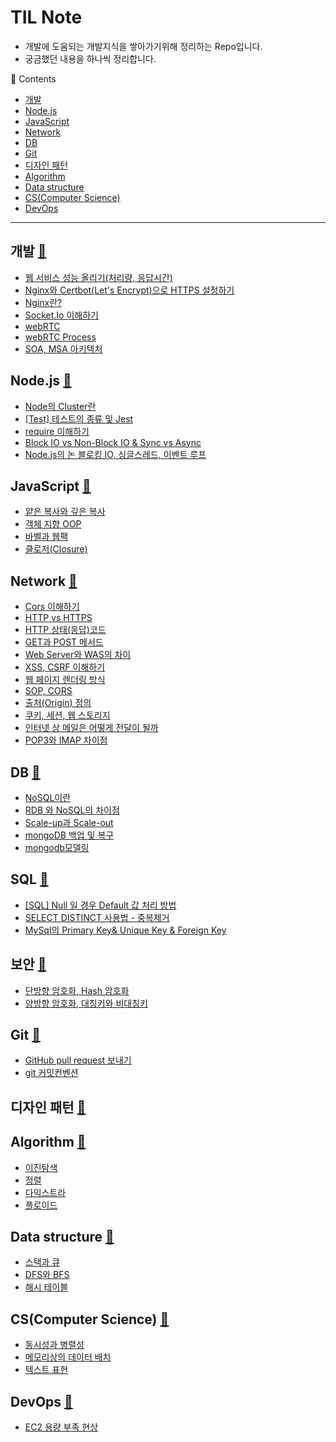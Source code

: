 <a id="top">

</a>

# TIL Note
- 개발에 도움되는 개발지식을 쌓아가기위해 정리하는 Repo입니다. 
- 궁금했던 내용을 하나씩 정리합니다.
  


📖 Contents
  - [개발](#devops-)
  - [Node.js](#nodejs-)
  - [JavaScript](#javascript-)
  - [Network](#network-)
  - [DB](#db-)
  - [Git](#git-)
  - [디자인 패턴](#디자인-패턴-)
  - [Algorithm](#algorithm-)
  - [Data structure](#data-structure-)
  - [CS(Computer Science)](#cscomputer-science-)
  - [DevOps](#devops-)
___

## 개발 [🔼](#top)
- [웹 서비스 성능 올리기(처리량, 응답시간)](개발/Nginx와%20Certbot으로%20HTTPS%20설정하기.md)
- [Nginx와 Certbot(Let's Encrypt)으로 HTTPS 설정하기](개발/Nginx%EC%99%80%20Certbot%EC%9C%BC%EB%A1%9C%20HTTPS%20%EC%84%A4%EC%A0%95%ED%95%98%EA%B8%B0.md)
- [Nginx란?](개발/Nginx%EB%9E%80.md)
- [Socket.Io 이해하기](개발/Socket.Io%20이해하기.md)
- [webRTC](개발/webRTC.md)
- [webRTC Process](개발/webRTC%20Process.md)
- [SOA, MSA 아키텍처](개발/SOA,%20MSA%20아키텍처.md)

## Node.js [🔼](#top)
- [Node의 Cluster란](Node.js/Node의%20Cluster란.md)
- [[Test] 테스트의 종류 및 Jest](Node.js/[Test]%20테스트의%20종류%20및%20Jest.md)
- [require 이해하기](Node.js/require%20이해하기.md)
- [Block IO vs Non-Block IO & Sync vs Async](Node.js/Block%20IO%20vs%20Non-Block%20IO%20&%20Sync%20vs%20Async.md)
- [Node.js의 논 블로킹 IO, 싱글스레드, 이벤트 루프](Node.js/Node.js의%20논%20블로킹%20IO,%20싱글스레드,%20이벤트%20루프.md)



## JavaScript [🔼](#top)
- [얕은 복사와 깊은 복사](/JS/얕은%20복사와%20깊은%20복사.md)
- [객체 지향 OOP](/JS/객체%20지향%20OOP.md)
- [바벨과 웹팩](/JS/바벨과%20웹팩.md)
- [클로저(Closure)](/JS/%ED%81%B4%EB%A1%9C%EC%A0%80(Closure).md)

## Network [🔼](#top)
- [Cors 이해하기](/Network/Cors%20이해하기.md)
- [HTTP vs HTTPS](/Network/HTTP%20vs%20HTTPS.md)
- [HTTP 상태(응답)코드](/Network/HTTP%20상태(응답)코드.md)
- [GET과 POST 메서드](/Network/GET과%20POST%20메서드.md)
- [Web Server와 WAS의 차이](/Network/Web%20Server와%20WAS의%20차이.md)
- [XSS, CSRF 이해하기](/Network/XSS,%20CSRF%20이해하기.md)
- [웹 페이지 렌더링 방식](/Network/웹%20페이지%20렌더링%20방식.md)
- [SOP, CORS](/Network/SOP,%20CORS.md)
- [출처(Origin) 정의](/Network/출처(Origin)%20정의.md)
- [쿠키, 세션, 웹 스토리지](/Network/쿠키,%20세션,%20웹%20스토리지.md)
- [인터넷 상 메일은 어떻게 전달이 될까](/Network/인터넷%20상%20메일은%20어떻게%20전달이%20될까.md)
- [POP3와 IMAP 차이점](/Network/POP3와%20IMAP%20차이점.md)
  
## DB [🔼](#top)
- [NoSQL이란](DB/NoSQL이란.md)
- [RDB 와 NoSQL의 차이점](DB/RDB%20와%20NoSQL의%20차이점.md)
- [Scale-up과 Scale-out](DB/Scale-up과%20Scale-out.md)
- [mongoDB 백업 및 복구](DB/mongoDB%20백업%20및%20복구.md)
- [mongodb모델링](DB/mongodb모델링.md)

## SQL [🔼](#top)
- [[SQL] Null 일 경우 Default 값 처리 방법](DB/sql/[SQL]%20Null%20일%20경우%20Default%20값%20처리%20방법%20.md)
- [SELECT DISTINCT 사용법 - 중복제거](DB/sql/SELECT%20DISTINCT%20사용법%20-%20중복제거.md)
- [MySql의 Primary Key& Unique Key & Foreign Key](DB/sql/)

## 보안 [🔼](#top)
- [단방향 암호화, Hash 암호화](보안/단방향%20암호화,%20Hash%20암호화.md)
- [양방향 암호화, 대칭키와 비대칭키](보안/양방향%20암호화,%20대칭키와%20비대칭키.md)

## Git [🔼](#top)
- [GitHub pull request 보내기](/Git/GitHub%20pull%20request%20보내기.md)
- [git 커밋컨벤션](/Git/git%20커밋컨벤션.md)

## 디자인 패턴 [🔼](#top)
## Algorithm [🔼](#top)
- [이진탐색](/Algorithm%20%26%20Data%20structure/%5B%EC%95%8C%EA%B3%A0%EB%A6%AC%EC%A6%98%5D%20%EC%9D%B4%EC%A7%84%ED%83%90%EC%83%89.md)
- [정렬](/Algorithm%20%26%20Data%20structure/%5B%EC%95%8C%EA%B3%A0%EB%A6%AC%EC%A6%98%5D%20%EC%A0%95%EB%A0%AC.md)
- [다익스트라](/Algorithm%20%26%20Data%20structure/%EC%B5%9C%EB%8B%A8%EA%B2%BD%EB%A1%9C%5B%EB%8B%A4%EC%9D%B5%EC%8A%A4%ED%8A%B8%EB%9D%BC%5D.md)
- [플로이드](/Algorithm%20%26%20Data%20structure/%EC%B5%9C%EB%8B%A8%EA%B2%BD%EB%A1%9C%5B%ED%94%8C%EB%A1%9C%EC%9D%B4%EB%93%9C%5D.md)

## Data structure [🔼](#top)
- [스택과 큐](/Algorithm%20%26%20Data%20structure/%5B%EC%9E%90%EB%A3%8C%EA%B5%AC%EC%A1%B0%5D%20%EC%8A%A4%ED%83%9D%EA%B3%BC%20%ED%81%90.md)
- [DFS와 BFS](/Algorithm%20%26%20Data%20structure/%5B%EC%9E%90%EB%A3%8C%EA%B5%AC%EC%A1%B0%5D%20DFS%EC%99%80%20BFS.md)
- [해시 테이블](/Algorithm%20%26%20Data%20structure/%5B%EC%9E%90%EB%A3%8C%EA%B5%AC%EC%A1%B0%5D%20%ED%95%B4%EC%8B%9C%20%ED%85%8C%EC%9D%B4%EB%B8%94.md)

## CS(Computer Science) [🔼](#top)
- [동시성과 병렬성](/CS/동시성과%20병렬성.md)
- [메모리상의 데이터 배치](/CS/메모리상의%20데이터%20배치.md)
- [텍스트 표현](/CS/텍스트%20표현.md)

## DevOps [🔼](#top)
- [EC2 용량 부족 현상](/DevOps/EC2%20용량%20부족%20현상.md)



